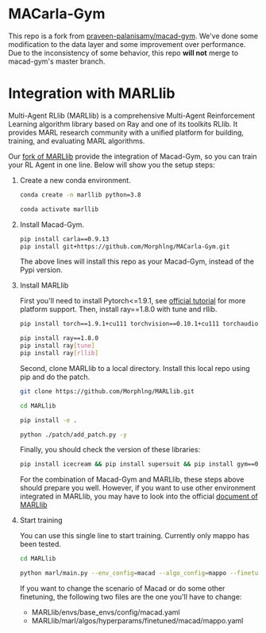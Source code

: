 # MACarla-Gym

This repo is a fork from [praveen-palanisamy/macad-gym](https://github.com/praveen-palanisamy/macad-gym). We've done some modification to the data layer and some improvement over performance. Due to the inconsistency of some behavior, this repo **will not** merge to macad-gym's master branch. 

# Integration with MARLlib

Multi-Agent RLlib (MARLlib) is a comprehensive Multi-Agent Reinforcement Learning algorithm library based on Ray and one of its toolkits RLlib. It provides MARL research community with a unified platform for building, training, and evaluating MARL algorithms.

Our [fork of MARLlib](https://github.com/Morphlng/MARLlib) provide the integration of Macad-Gym, so you can train your RL Agent in one line. Below will show you the setup steps:

1. Create a new conda environment.

    ```bash
    conda create -n marllib python=3.8

    conda activate marllib
    ```

2. Install Macad-Gym.

    ```bash
    pip install carla==0.9.13
    pip install git+https://github.com/Morphlng/MACarla-Gym.git
    ```

    The above lines will install this repo as your Macad-Gym, instead of the Pypi version.

3. Install MARLlib

    First you'll need to install Pytorch<=1.9.1, see [official tutorial](https://pytorch.org/get-started/previous-versions/#linux-and-windows-11) for more platform support. Then, install ray==1.8.0 with tune and rllib.

    ```bash
    pip install torch==1.9.1+cu111 torchvision==0.10.1+cu111 torchaudio==0.9.1 -f https://download.pytorch.org/whl/torch_stable.html
    
    pip install ray==1.8.0
    pip install ray[tune]
    pip install ray[rllib]
    ```

    Second, clone MARLlib to a local directory. Install this local repo using pip and do the patch.

    ```bash
    git clone https://github.com/Morphlng/MARLlib.git

    cd MARLlib

    pip install -e .

    python ./patch/add_patch.py -y
    ```

    Finally, you should check the version of these libraries:

    ```bash
    pip install icecream && pip install supersuit && pip install gym==0.21.0 && pip install importlib-metadata==4.13.0
    ```

    For the combination of Macad-Gym and MARLlib, these steps above should prepare you well. However, if you want to use other environment integrated in MARLlib, you may have to look into the official [document of MARLlib](https://marllib.readthedocs.io/en/latest/handbook/env.html)

4. Start training

    You can use this single line to start training. Currently only mappo has been tested.

    ```bash
    cd MARLlib

    python marl/main.py --env_config=macad --algo_config=mappo --finetuned
    ```

    If you want to change the scenario of Macad or do some other finetuning, the following two files are the one you'll have to change:
    - MARLlib/envs/base_envs/config/macad.yaml
    - MARLlib/marl/algos/hyperparams/finetuned/macad/mappo.yaml
